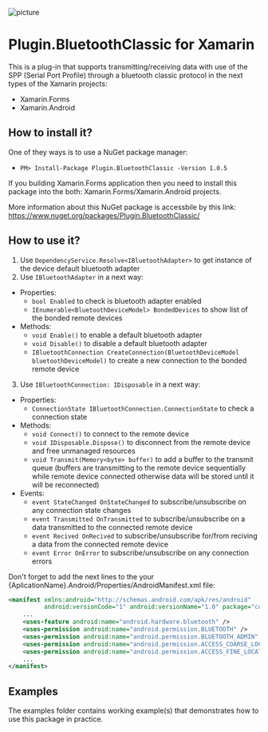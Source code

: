 ![picture](https://github.com/rostislav-nikitin/BluetoothClassic.Xamarin/blob/master/documentation/images/logo_128x128.png?raw=true)
# Plugin.BluetoothClassic for Xamarin
This is a plug-in that supports transmitting/receiving data with use of the SPP (Serial Port Profile) through a bluetooth classic protocol in the next types of the Xamarin projects:
* Xamarin.Forms
* Xamarin.Android

<!-- * Xamarin.iOS (not implemented yet)
* Xamarin.UWP (not implemented yet) -->

## How to install it?
One of they ways is to use a NuGet package manager:
* `PM> Install-Package Plugin.BluetoothClassic -Version 1.0.5`

If you building Xamarin.Forms application then you need to install this package into the both: Xamarin.Forms/Xamarin.Android projects.

More information about this NuGet package is accessbile by this link: https://www.nuget.org/packages/Plugin.BluetoothClassic/

## How to use it?
1. Use `DependencyService.Resolve<IBluetoothAdapter>` to get instance of the device default bluetooth adapter
2. Use `IBluetoothAdapter` in a next way:
  * Properties:
    * `bool Enabled` to check is bluetooth adapter enabled
    * `IEnumerable<BluetoothDeviceModel> BondedDevices` to show list of the bonded remote devices 
  * Methods:
    * `void Enable()` to enable a default bluetooth adapter
    * `void Disable()` to disable a default bluetooth adapter
    * `IBluetoothConnection CreateConnection(BluetoothDeviceModel bluetoothDeviceModel)` to create a new connection to the bonded remote device
3. Use `IBluetoothConnection: IDisposable` in a next way:
  * Properties:
    * `ConnectionState IBluetoothConnection.ConnectionState` to check a connection state
  * Methods:
    * `void Connect()` to connect to the remote device
    * `void IDisposable.Dispose()` to disconnect from the remote device and free unmanaged resources
    * `void Transmit(Memory<byte> buffer)` to add a buffer to the transmit queue (buffers are transmitting to the remote device sequentially while remote device connected otherwise data will be stored until it will be reconnected)
  * Events:
    * `event StateChanged OnStateChanged` to subscribe/unsubscribe on any connection state changes
    * `event Transmitted OnTransmitted` to subscribe/unsubscribe on a data transmitted to the connected remote device
    * `event Recived OnRecived` to subscribe/unsubscribe for/from reciving a data from the connected remote device
    * `event Error OnError` to subscribe/unsubscribe on any connection errors
    
Don't forget to add the next lines to the your {AplicationName}.Android/Properties/AndroidManifest.xml file:
```XML
<manifest xmlns:android="http://schemas.android.com/apk/res/android" 
          android:versionCode="1" android:versionName="1.0" package="com.companyname.plugin.bluetoothclassic">
    ...
    <uses-feature android:name="android.hardware.bluetooth" />
    <uses-permission android:name="android.permission.BLUETOOTH" />
    <uses-permission android:name="android.permission.BLUETOOTH_ADMIN" />
    <uses-permission android:name="android.permission.ACCESS_COARSE_LOCATION" />
    <uses-permission android:name="android.permission.ACCESS_FINE_LOCATION" />`
    ...
</manifest>
```

## Examples
The examples folder contains working example(s) that demonstrates how to use this package in practice.
